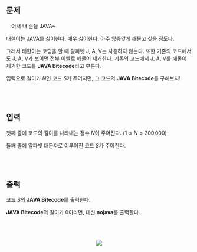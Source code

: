 ## 문제
 어서 내 손을  JAVA~

태한이는 JAVA를 싫어한다. 매우 싫어한다. 아주 앙증맞게 깨물고 싶을 정도다.

그래서 태한이는 코딩을 할 때 알파벳 J, A, V는 사용하지 않는다. 또한 기존의 코드에서도 J, A, V가 보이면 전부 이빨로 깨물어 제거한다. 기존의 코드에서 J, A, V를 깨물어 제거한 코드를 **JAVA Bitecode**라고 부른다.

입력으로 길이가 $N$인 코드 $S$가 주어지면, 그 코드의 **JAVA Bitecode**를 구해보자!
<br/><br/>
<br/><br/>


## 입력
첫째 줄에 코드의 길이를 나타내는 정수 $N$이 주어진다. ($1 \leq N \leq 200\,000$)

둘째 줄에 알파벳 대문자로 이루어진 코드 $S$가 주어진다.
<br/><br/>
<br/><br/>


## 출력
코드 $S$의 **JAVA Bitecode**를 출력한다.

**JAVA Bitecode**의 길이가 $0$이라면, 대신 **nojava**를 출력한다.
<br/><br/>
<br/><br/>


<p align="center">
  <img src="https://user-images.githubusercontent.com/116772632/198818957-f98b8c08-bbce-4668-af7a-66395b6ca46f.png">
</p>
